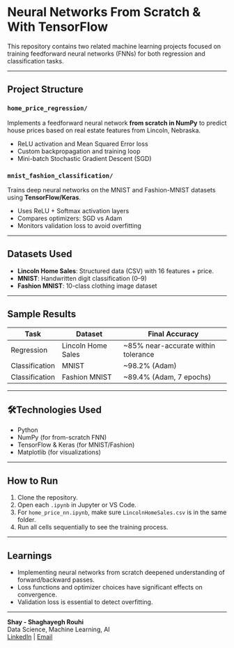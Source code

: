 # Neural Networks From Scratch & With TensorFlow

This repository contains two related machine learning projects focused on training feedforward neural networks (FNNs) for both regression and classification tasks.

---

## Project Structure

### `home_price_regression/`
Implements a feedforward neural network **from scratch in NumPy** to predict house prices based on real estate features from Lincoln, Nebraska.

- ReLU activation and Mean Squared Error loss
- Custom backpropagation and training loop
- Mini-batch Stochastic Gradient Descent (SGD)

### `mnist_fashion_classification/`
Trains deep neural networks on the MNIST and Fashion-MNIST datasets using **TensorFlow/Keras**.

- Uses ReLU + Softmax activation layers
- Compares optimizers: SGD vs Adam
- Monitors validation loss to avoid overfitting

---

## Datasets Used

- **Lincoln Home Sales**: Structured data (CSV) with 16 features + price.
- **MNIST**: Handwritten digit classification (0–9)
- **Fashion MNIST**: 10-class clothing image dataset

---

## Sample Results

| Task | Dataset | Final Accuracy |
|------|---------|----------------|
| Regression | Lincoln Home Sales | ~85% near-accurate within tolerance |
| Classification | MNIST | ~98.2% (Adam) |
| Classification | Fashion MNIST | ~89.4% (Adam, 7 epochs) |

---

## 🛠Technologies Used

- Python
- NumPy (for from-scratch FNN)
- TensorFlow & Keras (for MNIST/Fashion)
- Matplotlib (for visualizations)

---

## How to Run

1. Clone the repository.
2. Open each `.ipynb` in Jupyter or VS Code.
3. For `home_price_nn.ipynb`, make sure `LincolnHomeSales.csv` is in the same folder.
4. Run all cells sequentially to see the training process.

---

## Learnings

- Implementing neural networks from scratch deepened understanding of forward/backward passes.
- Loss functions and optimizer choices have significant effects on convergence.
- Validation loss is essential to detect overfitting.

---

**Shay - Shaghayegh Rouhi**  
Data Science, Machine Learning, AI  
[LinkedIn](https://www.linkedin.com/in/Shay-shaghayegh-rouhi-aba3892a1) | [Email](mailto:Shaghayegh.rouhi.sr@gmail.com)


